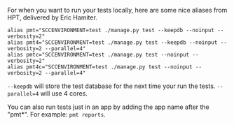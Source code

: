 For when you want to run your tests locally, here are some nice aliases from HPT, delivered by Eric Hamiter.

```
alias pmt="SCCENVIRONMENT=test ./manage.py test --keepdb --noinput --verbosity=2"
alias pmt4="SCCENVIRONMENT=test ./manage.py test --keepdb --noinput --verbosity=2 --parallel=4"
alias pmtc="SCCENVIRONMENT=test ./manage.py test --noinput --verbosity=2"
alias pmt4c="SCCENVIRONMENT=test ./manage.py test --noinput --verbosity=2 --parallel=4"
```

`--keepdb` will store the test database for the next time your run the tests.
`--parallel=4` will use 4 cores.

You can also run tests just in an app by adding the app name after the "pmt*".  For example: `pmt reports`.